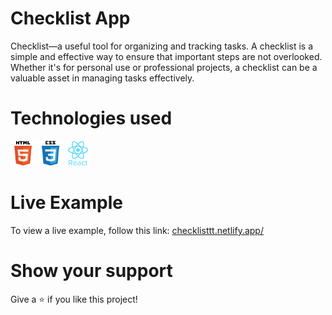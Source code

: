 # Checklist App
Checklist—a useful tool for organizing and tracking tasks. A checklist is a simple and effective way to ensure that important steps are not overlooked. Whether it's for personal use or professional projects, a checklist can be a valuable asset in managing tasks effectively.

# Technologies used
<div>
<img src="https://raw.githubusercontent.com/devicons/devicon/master/icons/html5/html5-original-wordmark.svg" alt="html5" width="40" height="40"/>
<img src="https://raw.githubusercontent.com/devicons/devicon/master/icons/css3/css3-original-wordmark.svg" alt="css3" width="40" height="40"/>
<img src="https://raw.githubusercontent.com/devicons/devicon/master/icons/react/react-original-wordmark.svg" alt="react" width="40" height="40"/>
</div>

# Live Example
To view a live example, follow this link: [checklisttt.netlify.app/](https://checklisttt.netlify.app/)

# Show your support
Give a ⭐️ if you like this project!
